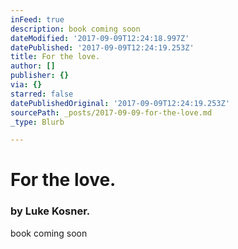 ```yaml
---
inFeed: true
description: book coming soon
dateModified: '2017-09-09T12:24:18.997Z'
datePublished: '2017-09-09T12:24:19.253Z'
title: For the love.
author: []
publisher: {}
via: {}
starred: false
datePublishedOriginal: '2017-09-09T12:24:19.253Z'
sourcePath: _posts/2017-09-09-for-the-love.md
_type: Blurb

---
```

# For the love.

### by Luke Kosner.

book coming soon